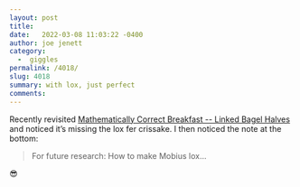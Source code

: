 ```yaml
---
layout: post
title:  
date:   2022-03-08 11:03:22 -0400
author: joe jenett
category:
  -  giggles
permalink: /4018/
slug: 4018
summary: with lox, just perfect
comments: 
---
```

<p>Recently revisited <a title="Mathematically Correct Breakfast -- Linked Bagel Halves" href="http://www.georgehart.com/bagel/bagel.html">Mathematically Correct Breakfast -- Linked Bagel Halves</a> and noticed it’s missing the lox fer crissake. I then noticed the note at the bottom:</p>
<blockquote><p>
For future research: How to make Mobius lox...
</p></blockquote>
😎

<a href="https://brid.gy/publish/twitter"></a>
<data class="p-bridgy-omit-link" value="false"></data>